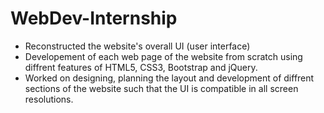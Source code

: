 # WebDev-Internship
- Reconstructed the website's overall UI (user interface) 
- Developement of each web page of the website from scratch using diffrent features of HTML5, CSS3, Bootstrap and jQuery.
- Worked on designing, planning the layout and development of diffrent sections of the website such that the UI is compatible in all screen resolutions. 
